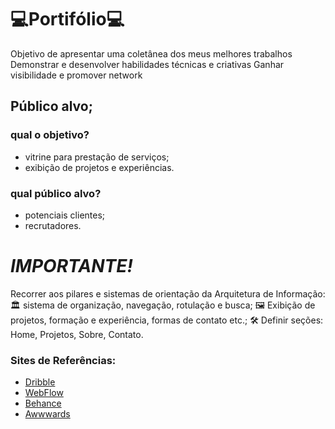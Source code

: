 # 💻Portifólio💻

Objetivo de apresentar uma coletânea dos meus melhores trabalhos
Demonstrar e desenvolver habilidades técnicas e criativas
Ganhar visibilidade e promover network

## Público alvo;

### qual o objetivo? 
* vitrine para prestação de serviços;
* exibição de projetos e experiências.

### qual público alvo?
* potenciais clientes;
* recrutadores.

# *IMPORTANTE!*

Recorrer aos pilares e sistemas de orientação da Arquitetura de Informação:
🏛 sistema de organização, navegação, rotulação e busca;
🖼 Exibição de projetos, formação e experiência, formas de contato etc.;
🛠 Definir seções: Home, Projetos, Sobre, Contato.


### Sites de Referências:

* [Dribble](https://dribbble.com/)
* [WebFlow](https://webflow.com/)
* [Behance](https://behance.net/)
* [Awwwards](https://awwwards.com/)



